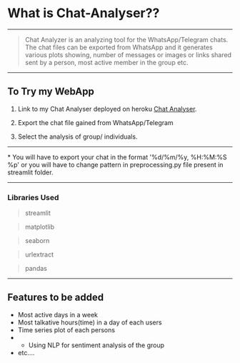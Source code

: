 # What is Chat-Analyser??
-----------------

> Chat Analyzer is an analyzing tool for the WhatsApp/Telegram chats. The chat files can be exported from WhatsApp and it generates various plots showing, number of messages or images or links shared sent by a person, most active member in the group etc.
-----------------
## To Try my WebApp

1) Link to my Chat Analyser deployed on heroku [Chat Analyser](https://chat-analyser-byhs.herokuapp.com/).

2) Export the chat file gained from WhatsApp/Telegram 

3) Select the analysis of group/ individuals.

-----------------


\* You will have to export your chat in the format '%d/%m/%y, %H:%M:%S %p' or you will have to change pattern in preprocessing.py file present in streamlit folder.


----------------
 ### Libraries Used 
> streamlit

> matplotlib

> seaborn

> urlextract

> pandas
-----------------

## Features to be added
- Most active days in a week 
- Most talkative hours(time) in a day of each users
- Time series plot of each persons
-  * Using NLP for sentiment analysis of the group 
-  etc....

